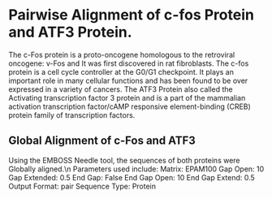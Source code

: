 # Pairwise Alignment of c-fos Protein and ATF3 Protein.
The c-Fos protein is a proto-oncogene homologous to the retroviral oncogene: v-Fos and It was first discovered in rat fibroblasts.
The c-fos protein is a cell cycle controller at the G0/G1 checkpoint. 
It plays an important role in many cellular functions and has been found to be over expressed in a variety of cancers.
The ATF3 Protein also called the Activating transcription factor 3 protein and is a part of the mammalian activation transcription factor/cAMP responsive element-binding (CREB) protein family of transcription factors.

## Global Alignment of c-Fos and ATF3
Using the EMBOSS Needle tool, the sequences of both proteins were Globally aligned.\n
Parameters used include: 
Matrix: EPAM100
Gap Open: 10
Gap Extended: 0.5
End Gap: False
End Gap Open: 10
End Gap Extend: 0.5
Output Format: pair
Sequence Type: Protein

